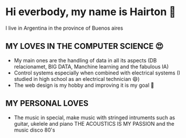 # Hi everbody, my name is Hairton 👋
I live in Argentina in the province of Buenos aires
## MY LOVES IN THE COMPUTER SCIENCE :heart_eyes:
- My main ones are the handling of data in all its aspects (DB relacionamet, BIG DATA, Manchine learning and the fabulous IA)
- Control systems especially when combined with electrical systems (I studied in high school as an electrical technician :smile:) 
- The web design is my hobby and improving it is my goal :smiling_face_with_three_hearts:
## MY PERSONAL LOVES
- The music in special, make music with stringed intruments such as guitar, ukelele and piano THE ACOUSTICS IS MY PASSION and the music disco 80's
